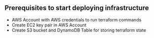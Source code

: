 ## Prerequisites to start deploying infrastructure

- AWS Account with AWS credentials to run terraform commands
- Create EC2 key pair in AWS Account
- Create S3 bucket and DynamoDB Table for storing terraform state